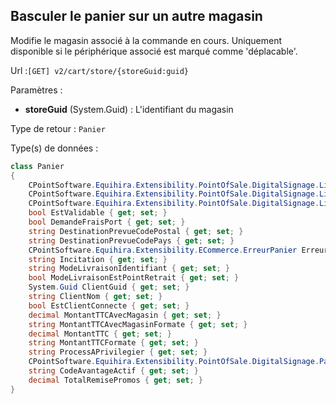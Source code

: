 ## <span id='changermagasin'>Basculer le panier sur un autre magasin</span>

Modifie le magasin associé à la commande en cours. Uniquement disponible si le périphérique associé est marqué comme 'déplacable'.

Url :`[GET] v2/cart/store/{storeGuid:guid}`

Paramètres : 

- **storeGuid** (System.Guid) : L'identifiant du magasin

Type de retour : `Panier`

Type(s) de données :

```csharp
class Panier
{
	CPointSoftware.Equihira.Extensibility.PointOfSale.DigitalSignage.LignePanier[] Lignes { get; set; }
	CPointSoftware.Equihira.Extensibility.PointOfSale.DigitalSignage.LignePanier FraisPort { get; set; }
	CPointSoftware.Equihira.Extensibility.PointOfSale.DigitalSignage.LignePanier[] Avantages { get; set; }
	bool EstValidable { get; set; }
	bool DemandeFraisPort { get; set; }
	string DestinationPrevueCodePostal { get; set; }
	string DestinationPrevueCodePays { get; set; }
	CPointSoftware.Equihira.Extensibility.ECommerce.ErreurPanier ErreurPanier { get; set; }
	string Incitation { get; set; }
	string ModeLivraisonIdentifiant { get; set; }
	bool ModeLivraisonEstPointRetrait { get; set; }
	System.Guid ClientGuid { get; set; }
	string ClientNom { get; set; }
	bool EstClientConnecte { get; set; }
	decimal MontantTTCAvecMagasin { get; set; }
	string MontantTTCAvecMagasinFormate { get; set; }
	decimal MontantTTC { get; set; }
	string MontantTTCFormate { get; set; }
	string ProcessAPrivilegier { get; set; }
	CPointSoftware.Equihira.Extensibility.PointOfSale.DigitalSignage.PanierGroupe[] Groupes { get; set; }
	string CodeAvantageActif { get; set; }
	decimal TotalRemisePromos { get; set; }
}

```
